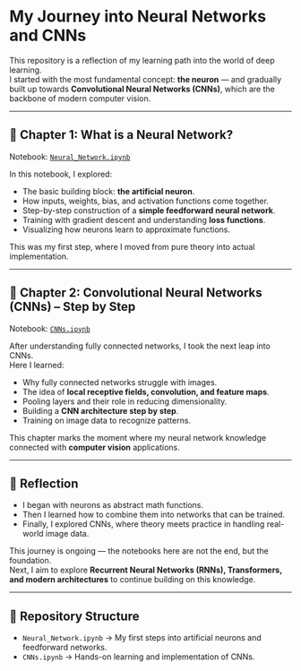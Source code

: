 # My Journey into Neural Networks and CNNs

This repository is a reflection of my learning path into the world of deep learning.  
I started with the most fundamental concept: **the neuron** — and gradually built up towards **Convolutional Neural Networks (CNNs)**, which are the backbone of modern computer vision.

---

## 📘 Chapter 1: What is a Neural Network?
Notebook: [`Neural_Network.ipynb`](./Neural_Network.ipynb)

In this notebook, I explored:
- The basic building block: **the artificial neuron**.
- How inputs, weights, bias, and activation functions come together.
- Step-by-step construction of a **simple feedforward neural network**.
- Training with gradient descent and understanding **loss functions**.
- Visualizing how neurons learn to approximate functions.

This was my first step, where I moved from pure theory into actual implementation.

---

## 📗 Chapter 2: Convolutional Neural Networks (CNNs) – Step by Step
Notebook: [`CNNs.ipynb`](./CNNs.ipynb)

After understanding fully connected networks, I took the next leap into CNNs.  
Here I learned:
- Why fully connected networks struggle with images.
- The idea of **local receptive fields, convolution, and feature maps**.
- Pooling layers and their role in reducing dimensionality.
- Building a **CNN architecture step by step**.
- Training on image data to recognize patterns.

This chapter marks the moment where my neural network knowledge connected with **computer vision** applications.

---

## 🌱 Reflection

- I began with neurons as abstract math functions.  
- Then I learned how to combine them into networks that can be trained.  
- Finally, I explored CNNs, where theory meets practice in handling real-world image data.

This journey is ongoing — the notebooks here are not the end, but the foundation.  
Next, I aim to explore **Recurrent Neural Networks (RNNs), Transformers, and modern architectures** to continue building on this knowledge.

---

## 📂 Repository Structure
- `Neural_Network.ipynb` → My first steps into artificial neurons and feedforward networks.
- `CNNs.ipynb` → Hands-on learning and implementation of CNNs.
